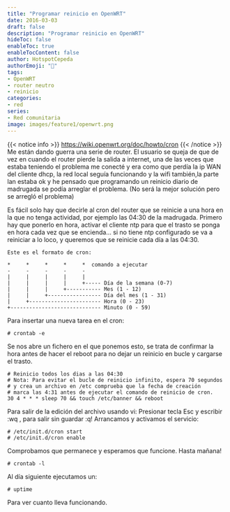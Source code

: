 ```yaml
---
title: "Programar reinicio en OpenWRT"
date: 2016-03-03
draft: false
description: "Programar reinicio en OpenWRT"
hideToc: false
enableToc: true
enableTocContent: false
author: HotspotCepeda 
authorEmoji: "🗻"
tags:
- OpenWRT
- router neutro
- reinicio
categories:
- red
series:
- Red comunitaria
image: images/feature1/openwrt.png
---
```

{{< notice info >}}
https://wiki.openwrt.org/doc/howto/cron
{{< /notice >}}
Me están dando guerra una serie de router. El usuario se queja de que de vez en cuando el router pierde la salida a internet, una de las veces que estaba teniendo el problema me conecté y era como que perdía la ip WAN del cliente dhcp, la red local seguía funcionando y la wifi también,la parte lan estaba ok y he pensado que programando un reinicio diario de madrugada se podía arreglar el problema. (No será la mejor solución pero se arregló el problema)

Es fácil solo hay que decirle al cron del router que se reinicie a una hora en la que no tenga actividad, por ejemplo las 04:30 de la madrugada. Primero hay que ponerlo en hora, activar el cliente ntp para que el trasto se ponga en hora cada vez que se encienda… si no tiene ntp configurado se va a reiniciar a lo loco, y queremos que se reinicie cada día a las 04:30. 
```
Este es el formato de cron:

*     *     *     *     *  comando a ejecutar
-     -     -     -     -
|     |     |     |     |
|     |     |     |     +----- Día de la semana (0-7)
|     |     |     +----------- Mes (1 - 12)
|     |     +----------------- Día del mes (1 - 31)
|     +----------------------- Hora (0 - 23)
+----------------------------- Minuto (0 - 59)
``` 
Para insertar una nueva tarea en el cron:
```
# crontab -e
```
Se nos abre un fichero en el que ponemos esto, se trata de confirmar la hora antes de hacer el reboot para no dejar un reinicio en bucle y cargarse el trasto.
```
# Reinicio todos los dias a las 04:30
# Nota: Para evitar el bucle de reinicio infinito, espera 70 segundos
# y crea un archivo en /etc comprueba que la fecha de creación 
# marca las 4:31 antes de ejecutar el comando de reinicio de cron.
30 4 * * * sleep 70 && touch /etc/banner && reboot
```
Para salir de la edición del archivo usando vi:
Presionar tecla Esc y escribir :wq , para salir sin guardar :q!
Arrancamos y activamos el servicio:
```
# /etc/init.d/cron start
# /etc/init.d/cron enable
```
Comprobamos que permanece y esperamos que funcione. Hasta mañana!
```
# crontab -l
```
Al día siguiente ejecutamos un:
```
# uptime
```
Para ver cuanto lleva funcionando.
